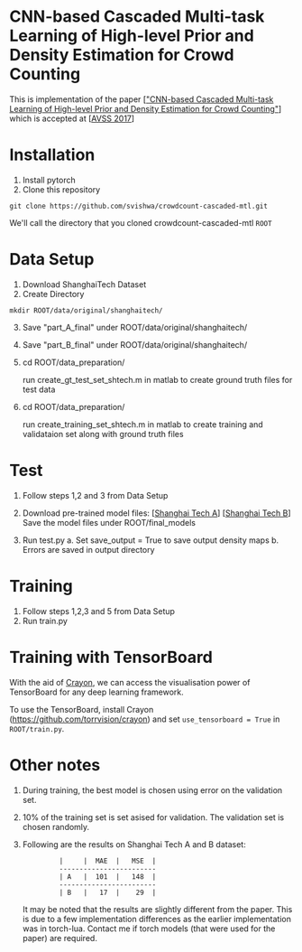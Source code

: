 # CNN-based Cascaded Multi-task Learning of High-level Prior and Density Estimation for Crowd Counting

This is implementation of the paper [["CNN-based Cascaded Multi-task Learning of High-level Prior and Density Estimation for Crowd Counting"](https://arxiv.org/pdf/1707.09605.pdf)] which is accepted at [[AVSS 2017](http://www.avss2017.org/)]

# Installation
1. Install pytorch
2. Clone this repository
  ```Shell
  git clone https://github.com/svishwa/crowdcount-cascaded-mtl.git
  ```
  We'll call the directory that you cloned crowdcount-cascaded-mtl `ROOT`


# Data Setup
1. Download ShanghaiTech Dataset
2. Create Directory 
  ```Shell
  mkdir ROOT/data/original/shanghaitech/  
  ```
3. Save "part_A_final" under ROOT/data/original/shanghaitech/
4. Save "part_B_final" under ROOT/data/original/shanghaitech/
5. cd ROOT/data_preparation/

   run create_gt_test_set_shtech.m in matlab to create ground truth files for test data
6. cd ROOT/data_preparation/

   run create_training_set_shtech.m in matlab to create training and validataion set along with ground truth files

# Test
1. Follow steps 1,2 and 3 from Data Setup
2. Download pre-trained model files:
   [[Shanghai Tech A](https://www.dropbox.com/s/irho4laltre9ir5/cmtl_shtechA_204.h5?dl=0)]
   [[Shanghai Tech B](https://www.dropbox.com/s/lkt5ipshibs027w/cmtl_shtechB_768.h5?dl=0)]
   Save the model files under ROOT/final_models
   
3. Run test.py
	a. Set save_output = True to save output density maps
	b. Errors are saved in  output directory

# Training
1. Follow steps 1,2,3 and 5 from Data Setup
2. Run train.py


# Training with TensorBoard
With the aid of [Crayon](https://github.com/torrvision/crayon),
we can access the visualisation power of TensorBoard for any 
deep learning framework.

To use the TensorBoard, install Crayon (https://github.com/torrvision/crayon)
and set `use_tensorboard = True` in `ROOT/train.py`.

# Other notes
1. During training, the best model is chosen using error on the validation set. 
2. 10% of the training set is set asised for validation. The validation set is chosen randomly.
3. Following are the results on  Shanghai Tech A and B dataset:
			
                |     |  MAE  |   MSE  |
                ------------------------
                | A   |  101  |   148  |
                ------------------------
                | B   |   17  |    29  |
                
   It may be noted that the results are slightly different from the paper. This is due to a few implementation differences as the earlier implementation was in torch-lua. Contact me if torch models (that were used for the paper) are required.


           

